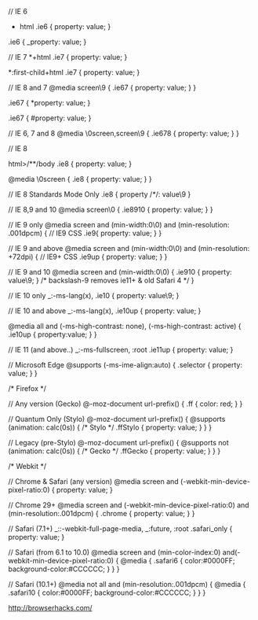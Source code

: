 // IE 6
* html .ie6 { property: value; }

.ie6 { _property: value; }

// IE 7
*+html .ie7 { property: value; }

*:first-child+html .ie7 { property: value; }

// IE 8 and 7
@media screen\9 { 
    .ie67 {
        property: value; 
    }
}

.ie67 { *property: value; }

.ie67 { #property: value; }

// IE 6, 7 and 8
@media \0screen\,screen\9 {
    .ie678 {
        property: value;
    }
}

// IE 8

html>/**/body .ie8 { property: value; }

@media \0screen {
    .ie8 {
        property: value;
    }
}

// IE 8 Standards Mode Only
.ie8 { property /*\**/: value\9 }

// IE 8,9 and 10
@media screen\0 {
    .ie8910 {
        property: value;
    }
}

// IE 9 only
@media screen and (min-width:0\0) and (min-resolution: .001dpcm) { 
    // IE9 CSS
    .ie9{
        property: value;
    }
}

// IE 9 and above
@media screen and (min-width:0\0) and (min-resolution: +72dpi) {
    // IE9+ CSS
    .ie9up { 
        property: value; 
    }
}

// IE 9 and 10
@media screen and (min-width:0\0) {
    .ie910 {
        property: value\9;
    } /* backslash-9 removes ie11+ & old Safari 4 */
}

// IE 10 only
_:-ms-lang(x), .ie10 { property: value\9; }

// IE 10 and above
_:-ms-lang(x), .ie10up { property: value; }

@media all and (-ms-high-contrast: none), (-ms-high-contrast: active) {
    .ie10up {
        property:value;
    }
}

// IE 11 (and above..)
_:-ms-fullscreen, :root .ie11up { property: value; }

// Microsoft Edge
@supports (-ms-ime-align:auto) {
    .selector {
        property: value;
    }
}

/* Firefox */

// Any version (Gecko)
@-moz-document url-prefix() {
    .ff {
        color: red;
    }
}

// Quantum Only (Stylo)
@-moz-document url-prefix() {
    @supports (animation: calc(0s)) {
        /* Stylo */
        .ffStylo {
            property: value;
        }
    }
}

// Legacy (pre-Stylo)
@-moz-document url-prefix() {
    @supports not (animation: calc(0s)) {
        /* Gecko */
        .ffGecko {
            property: value;
        }
    }
}

/* Webkit */

// Chrome & Safari (any version)
@media screen and (-webkit-min-device-pixel-ratio:0) { 
    property: value;
}

// Chrome 29+
@media screen and (-webkit-min-device-pixel-ratio:0) and (min-resolution:.001dpcm) {
    .chrome {
        property: value;
    }
}

// Safari (7.1+)
_::-webkit-full-page-media, _:future, :root .safari_only {
    property: value;
}

// Safari (from 6.1 to 10.0)
@media screen and (min-color-index:0) and(-webkit-min-device-pixel-ratio:0) { 
    @media {
        .safari6 { 
            color:#0000FF; 
            background-color:#CCCCCC; 
        }
    }
}

// Safari (10.1+)
@media not all and (min-resolution:.001dpcm) { 
    @media {
        .safari10 { 
            color:#0000FF; 
            background-color:#CCCCCC; 
        }
    }
}


http://browserhacks.com/

















